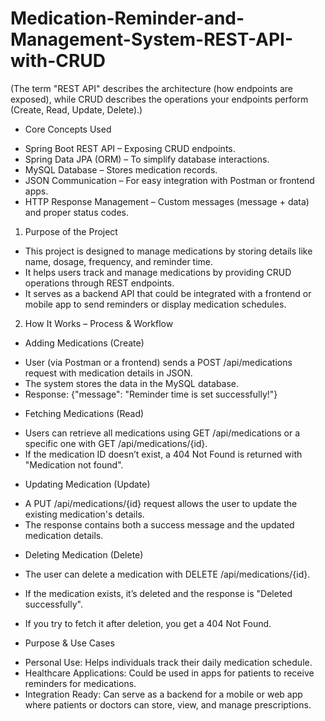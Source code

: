 # Medication-Reminder-and-Management-System-REST-API-with-CRUD
(The term "REST API" describes the architecture (how endpoints are exposed), while CRUD describes the operations your endpoints perform (Create, Read, Update, Delete).)
* Core Concepts Used
- Spring Boot REST API – Exposing CRUD endpoints.
- Spring Data JPA (ORM) – To simplify database interactions.
- MySQL Database – Stores medication records.
- JSON Communication – For easy integration with Postman or frontend apps.
- HTTP Response Management – Custom messages (message + data) and proper status codes.


1. Purpose of the Project
- This project is designed to manage medications by storing details like name, dosage, frequency, and reminder time.
- It helps users track and manage medications by providing CRUD operations through REST endpoints.
- It serves as a backend API that could be integrated with a frontend or mobile app to send reminders or display medication schedules.
2. How It Works – Process & Workflow
* Adding Medications (Create)
- User (via Postman or a frontend) sends a POST /api/medications request with medication details in    JSON.
- The system stores the data in the MySQL database.
- Response: {"message": "Reminder time is set successfully!"}

* Fetching Medications (Read)

- Users can retrieve all medications using GET /api/medications or a specific one with GET /api/medications/{id}.
- If the medication ID doesn’t exist, a 404 Not Found is returned with "Medication not found".

* Updating Medication (Update)

- A PUT /api/medications/{id} request allows the user to update the existing medication's details.
- The response contains both a success message and the updated medication details.

* Deleting Medication (Delete)

- The user can delete a medication with DELETE /api/medications/{id}.

- If the medication exists, it’s deleted and the response is "Deleted successfully".

- If you try to fetch it after deletion, you get a 404 Not Found.

* Purpose & Use Cases
- Personal Use: Helps individuals track their daily medication schedule.
- Healthcare Applications: Could be used in apps for patients to receive reminders for medications.
- Integration Ready: Can serve as a backend for a mobile or web app where patients or doctors can store, view, and manage prescriptions.
